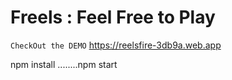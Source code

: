 # Freels : Feel Free to Play

`CheckOut the DEMO`
https://reelsfire-3db9a.web.app

npm install  ........npm start